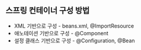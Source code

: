 ## 스프링 컨테이너 구성 방법
- XML 기반으로 구성 - beans.xml, @ImportResource
- 애노테이션 기반으로 구성 - @Component
- 설정 클래스 기반으로 구성 - @Configuration, @Bean

